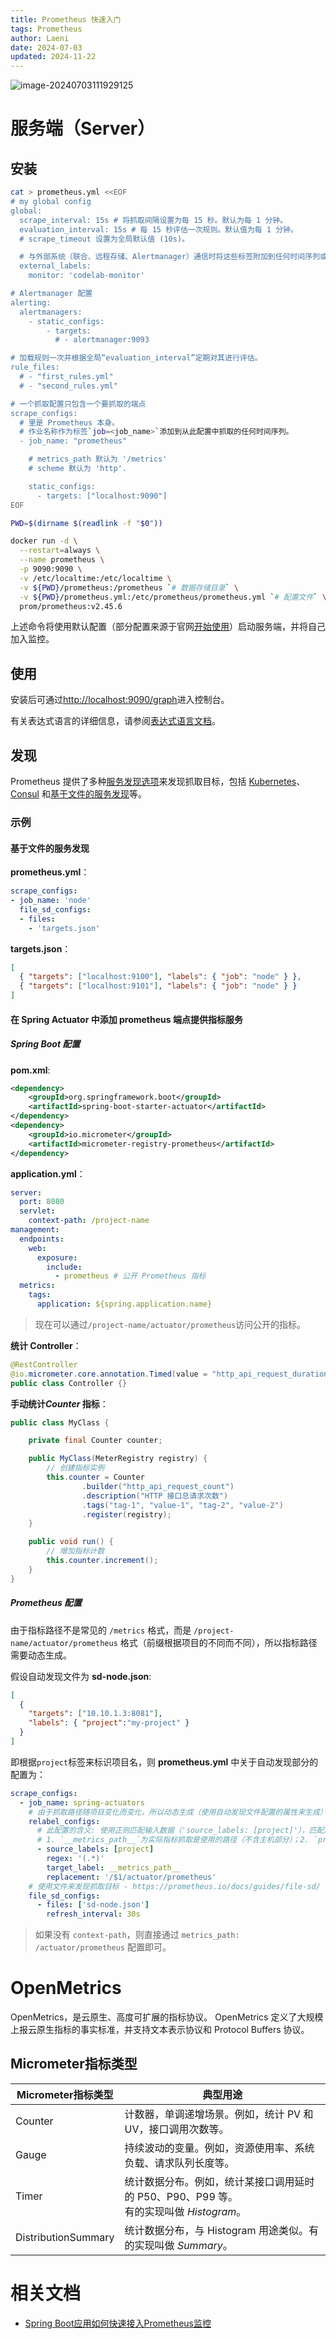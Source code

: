 ```yaml
---
title: Prometheus 快速入门
tags: Prometheus
author: Laeni
date: 2024-07-03
updated: 2024-11-22
---
```


![image-20240703111929125](./prometheus.assets/image-20240703111929125.png)

# 服务端（Server）

## 安装

```sh
cat > prometheus.yml <<EOF
# my global config
global:
  scrape_interval: 15s # 将抓取间隔设置为每 15 秒。默认为每 1 分钟。
  evaluation_interval: 15s # 每 15 秒评估一次规则。默认值为每 1 分钟。
  # scrape_timeout 设置为全局默认值 (10s)。

  # 与外部系统（联合、远程存储、Alertmanager）通信时将这些标签附加到任何时间序列或警报。
  external_labels:
    monitor: 'codelab-monitor'

# Alertmanager 配置
alerting:
  alertmanagers:
    - static_configs:
        - targets:
          # - alertmanager:9093

# 加载规则一次并根据全局“evaluation_interval”定期对其进行评估。
rule_files:
  # - "first_rules.yml"
  # - "second_rules.yml"

# 一个抓取配置只包含一个要抓取的端点
scrape_configs:
  # 里是 Prometheus 本身。
  # 作业名称作为标签`job=<job_name>`添加到从此配置中抓取的任何时间序列。
  - job_name: "prometheus"

    # metrics_path 默认为 '/metrics'
    # scheme 默认为 'http'.

    static_configs:
      - targets: ["localhost:9090"]
EOF

PWD=$(dirname $(readlink -f "$0"))

docker run -d \
  --restart=always \
  --name prometheus \
  -p 9090:9090 \
  -v /etc/localtime:/etc/localtime \
  -v ${PWD}/prometheus:/prometheus `# 数据存储目录` \
  -v ${PWD}/prometheus.yml:/etc/prometheus/prometheus.yml `# 配置文件` \
  prom/prometheus:v2.45.6
```

上述命令将使用默认配置（部分配置来源于官网[开始使用](https://prometheus.io/docs/prometheus/latest/getting_started/)）启动服务端，并将自己加入监控。

## 使用

安装后可通过<http://localhost:9090/graph>进入控制台。

有关表达式语言的详细信息，请参阅[表达式语言文档](https://prometheus.io/docs/prometheus/latest/querying/basics/)。

## 发现

Prometheus 提供了多种[服务发现选项](https://github.com/prometheus/prometheus/tree/main/discovery)来发现抓取目标，包括 [Kubernetes](https://prometheus.io/docs/prometheus/latest/configuration/configuration/#kubernetes_sd_config)、[Consul](https://prometheus.io/docs/prometheus/latest/configuration/configuration/#consul_sd_config) 和[基于文件的服务发现](https://prometheus.io/docs/prometheus/latest/configuration/configuration/#file_sd_config)等。

### 示例

#### 基于文件的服务发现

**prometheus.yml**：

```yaml
scrape_configs:
- job_name: 'node'
  file_sd_configs:
  - files:
    - 'targets.json'
```

**targets.json**：

```json
[
  { "targets": ["localhost:9100"], "labels": { "job": "node" } },
  { "targets": ["localhost:9101"], "labels": { "job": "node" } }
]
```

#### 在 Spring Actuator 中添加 prometheus 端点提供指标服务

##### Spring Boot 配置

**pom.xml**:

```xml
<dependency>
    <groupId>org.springframework.boot</groupId>
    <artifactId>spring-boot-starter-actuator</artifactId>
</dependency>
<dependency>
    <groupId>io.micrometer</groupId>
    <artifactId>micrometer-registry-prometheus</artifactId>
</dependency>
```

**application.yml**：

```yaml
server:
  port: 8080
  servlet:
    context-path: /project-name
management:
  endpoints:
    web:
      exposure:
        include:
          - prometheus # 公开 Prometheus 指标
  metrics:
    tags:
      application: ${spring.application.name}
```

> 现在可以通过`/project-name/actuator/prometheus`访问公开的指标。

**统计 Controller**：

```java
@RestController
@io.micrometer.core.annotation.Timed(value = "http_api_request_duration", description = "接口响应时间", histogram = true)
public class Controller {}
```

**手动统计*Counter* 指标**：

```java
public class MyClass {

    private final Counter counter;

    public MyClass(MeterRegistry registry) {
        // 创建指标实例
        this.counter = Counter
                .builder("http_api_request_count")
                .description("HTTP 接口总请求次数")
                .tags("tag-1", "value-1", "tag-2", "value-2")
                .register(registry);
    }

    public void run() {
        // 增加指标计数
        this.counter.increment();
    }
}
```

##### Prometheus 配置

由于指标路径不是常见的 `/metrics` 格式，而是 `/project-name/actuator/prometheus` 格式（前缀根据项目的不同而不同），所以指标路径需要动态生成。

假设自动发现文件为 **sd-node.json**:

```json
[
  {
    "targets": ["10.10.1.3:8081"],
    "labels": { "project":"my-project" }
  }
]
```

即根据`project`标签来标识项目名，则 **prometheus.yml** 中关于自动发现部分的配置为：

```yaml
scrape_configs:
  - job_name: spring-actuators
    # 由于抓取路径随项目变化而变化，所以动态生成（使用自动发现文件配置的属性来生成）
    relabel_configs:
      # 此配置的含义: 使用正则匹配输入数据（'source_labels: [project]'），匹配后按'replacement'的规则进行替换，并将替换后的内容写入'__metrics_path__'标签
      # 1. `__metrics_path__`为实际指标抓取是使用的路径（不含主机部分）；2. `project` 为自动发现文件`conf.d/sd-ibox-spring-dev.json` 中配置的自定义标签；3. 所有可用的标签可以通过`/service-discovery`页面查看
      - source_labels: [project]
        regex: '(.*)'
        target_label: __metrics_path__
        replacement: '/$1/actuator/prometheus'
    # 使用文件来发现抓取目标 - https://prometheus.io/docs/guides/file-sd/
    file_sd_configs:
      - files: ['sd-node.json']
        refresh_interval: 30s
```

> 如果没有 `context-path`，则直接通过 `metrics_path: /actuator/prometheus` 配置即可。

# OpenMetrics

OpenMetrics，是云原生、高度可扩展的指标协议。 OpenMetrics 定义了大规模上报云原生指标的事实标准，并支持文本表示协议和 Protocol Buffers 协议。

## Micrometer指标类型

| **Micrometer指标类型** | **典型用途**                                                 |
| ---------------------- | ------------------------------------------------------------ |
| Counter                | 计数器，单调递增场景。例如，统计 PV 和 UV，接口调用次数等。  |
| Gauge                  | 持续波动的变量。例如，资源使用率、系统负载、请求队列长度等。 |
| Timer                  | 统计数据分布。例如，统计某接口调用延时的 P50、P90、P99 等。<br />有的实现叫做 *Histogram*。 |
| DistributionSummary    | 统计数据分布，与 Histogram 用途类似。有的实现叫做 *Summary*。 |

# 相关文档

- [Spring Boot应用如何快速接入Prometheus监控](https://help.aliyun.com/zh/prometheus/use-cases/connect-spring-boot-applications-to-managed-service-for-prometheus)

